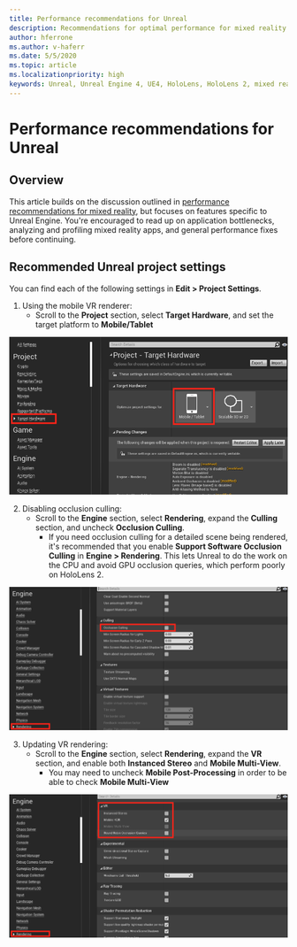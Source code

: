 ```yaml
---
title: Performance recommendations for Unreal
description: Recommendations for optimal performance for mixed reality apps in Unreal
author: hferrone
ms.author: v-haferr
ms.date: 5/5/2020
ms.topic: article
ms.localizationpriority: high
keywords: Unreal, Unreal Engine 4, UE4, HoloLens, HoloLens 2, mixed reality, performance, optimization, settings, documentation
---
```


# Performance recommendations for Unreal

## Overview

This article builds on the discussion outlined in [performance recommendations for mixed reality](understanding-performance-for-mixed-reality.md), but focuses on features specific to Unreal Engine. You're encouraged to read up on application bottlenecks, analyzing and profiling mixed reality apps, and general performance fixes before continuing.

## Recommended Unreal project settings
You can find each of the following settings in **Edit > Project Settings**.

1. Using the mobile VR renderer:
    * Scroll to the **Project** section, select **Target Hardware**, and set the target platform to **Mobile/Tablet**

![Mobile target setting](images/unreal/performance-recommendations-img-01.png)

2. Disabling occlusion culling:
    * Scroll to the **Engine** section, select **Rendering**, expand the **Culling** section, and uncheck **Occlusion Culling**.
        + If you need occlusion culling for a detailed scene being rendered, it's recommended that you enable **Support Software Occlusion Culling** in **Engine > Rendering**. This lets Unreal to do the work on the CPU and avoid GPU occlusion queries, which perform poorly on HoloLens 2.

![Mobile target setting](images/unreal/performance-recommendations-img-02.png)

3. Updating VR rendering:
    * Scroll to the **Engine** section, select **Rendering**, expand the **VR** section, and enable both **Instanced Stereo** and **Mobile Multi-View**.
        + You may need to uncheck **Mobile Post-Processing** in order to be able to check **Mobile Multi-View**

![Mobile target setting](images/unreal/performance-recommendations-img-03.png)
